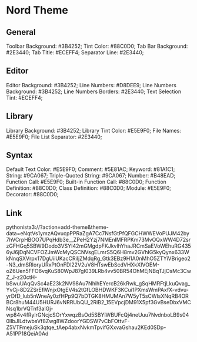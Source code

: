 # Nord Theme

## General
Toolbar Background: #3B4252;
Tint Color: #88C0D0;
Tab Bar Background: #2E3440;
Tab Title: #ECEFF4;
Separator Line: #2E3440;

## Editor
Editor Background: #3B4252;
Line Numbers: #D8DEE9;
Line Numbers Background: #3B4252;
Line Numbers Borders: #2E3440;
Text Selection Tint: #ECEFF4;

## Library
Library Background: #3B4252;
Library Tint Color: #E5E9F0;
File Names: #E5E9F0;
File List Separator: #2E3440;

## Syntax
Default Text Color: #E5E9F0;
Comment: #5E81AC;
Keyword: #81A1C1;
String: #9CA067;
Triple-Quoted String: #9CA067;
Number: #B48EAD;
Function Call: #E5E9F0;
Built-in Function Call: #88C0D0;
Function Definition: #88C0D0;
Class Definition: #88C0D0;
Module: #E5E9F0;
Decorator: #88C0D0;

## Link
pythonista3://?action=add-theme&theme-data=eNqtVs1ymzAQvucpPPRaZgA7Cc7NsfGtPfQFGCHWWEVoPUJM42by7hVCrpHBOO7UPqHdb3e__ZPeH2Yzj7NMEnlMFRPKm73MvOQxWW4D72srzGFHGq5SBW9Dodo3VSYI42mGMgdpFKJkvlhYhaJRCmSaEVoWEhuRG4356yJ6jDqNCVFOZJmWcMyQSCNVsgELmrS5Q6H8mv2GVhIG5kyQynx633WkNnqSXVrpx17DgUiiUKacCRiIjZMdqRg_Gtk3EBz9H1A0nMhO5ZTYiVBrigeo2-N3_dmSRloryURxPtOnFDl22V2uV8HTswEbScdVHXkXIVOEM-oZ6Uen5FFO6vqKuS80WpJ87gI039LRb4vv50BR54OhMEjNBqTJjOsMc3CwZ_J-z20ctH-bSwuUAqQvSc4aE23k2NV98Au7NhihEYercB26kRwk_gSqHMRFtjLkuQvag_YvCj-8D2ZSrEflWnjxOtgEV4s2tGfLOBHDWKF3KCui1PXmsWmPAxfX-vdvu-yrDfD_lub5nWneAy0zfHPp9Q7bDTGK8HMUMAn7W5yT5sCWIsXNqRB4ORBCr8huM44U5HURJ6vNRRUbQU_2RiB2_15EVpcjDM91X5pf3GvBseDbxVMCNsq1brVQTnf3aIGj-wp84v4fRylrGNcjcSOrYxwqzBsOd5SBYlWBUFcQj4neUuu7NvdnboLB9s040lIbJlLdtwbsVf8Zwg8WZdoorYGDSW7vCbFOttvF-Z5VTFmejuSk3qtqe_tAep4abxNvkmTpvifGXxvaGshau2KEd0SDp-A51PP18QeiA0Ad